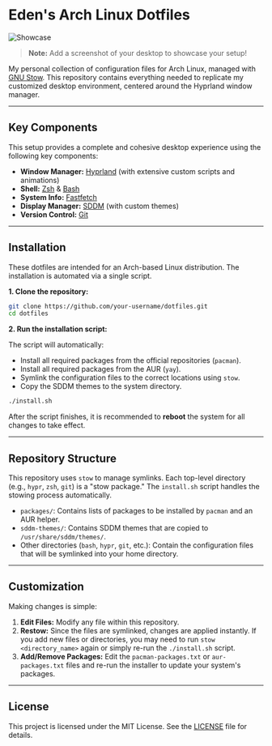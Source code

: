 # Eden's Arch Linux Dotfiles

![Showcase](https://raw.githubusercontent.com/username/repo/main/screenshot.png)
> **Note:** Add a screenshot of your desktop to showcase your setup!

My personal collection of configuration files for Arch Linux, managed with [GNU Stow](https://www.gnu.org/software/stow/). This repository contains everything needed to replicate my customized desktop environment, centered around the Hyprland window manager.

---

## Key Components

This setup provides a complete and cohesive desktop experience using the following key components:

*   **Window Manager:** [Hyprland](https://hyprland.org/) (with extensive custom scripts and animations)
*   **Shell:** [Zsh](https://www.zsh.org/) & [Bash](https://www.gnu.org/software/bash/)
*   **System Info:** [Fastfetch](https://github.com/fastfetch-cli/fastfetch)
*   **Display Manager:** [SDDM](https://github.com/sddm/sddm) (with custom themes)
*   **Version Control:** [Git](https://git-scm.com/)

---

## Installation

These dotfiles are intended for an Arch-based Linux distribution. The installation is automated via a single script.

**1. Clone the repository:**

```bash
git clone https://github.com/your-username/dotfiles.git
cd dotfiles
```

**2. Run the installation script:**

The script will automatically:
*   Install all required packages from the official repositories (`pacman`).
*   Install all required packages from the AUR (`yay`).
*   Symlink the configuration files to the correct locations using `stow`.
*   Copy the SDDM themes to the system directory.

```bash
./install.sh
```

After the script finishes, it is recommended to **reboot** the system for all changes to take effect.

---

## Repository Structure

This repository uses `stow` to manage symlinks. Each top-level directory (e.g., `hypr`, `zsh`, `git`) is a "stow package." The `install.sh` script handles the stowing process automatically.

*   `packages/`: Contains lists of packages to be installed by `pacman` and an AUR helper.
*   `sddm-themes/`: Contains SDDM themes that are copied to `/usr/share/sddm/themes/`.
*   Other directories (`bash`, `hypr`, `git`, etc.): Contain the configuration files that will be symlinked into your home directory.

---

## Customization

Making changes is simple:

1.  **Edit Files:** Modify any file within this repository.
2.  **Restow:** Since the files are symlinked, changes are applied instantly. If you add new files or directories, you may need to run `stow <directory_name>` again or simply re-run the `./install.sh` script.
3.  **Add/Remove Packages:** Edit the `pacman-packages.txt` or `aur-packages.txt` files and re-run the installer to update your system's packages.

---

## License

This project is licensed under the MIT License. See the [LICENSE](LICENSE) file for details.
